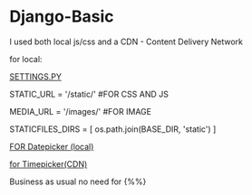# Django-Basic


I used both local js/css and a CDN - Content Delivery Network


for local:

<ins> SETTINGS.PY </ins>

STATIC_URL = '/static/' #FOR CSS AND JS

MEDIA_URL = '/images/' #FOR IMAGE

STATICFILES_DIRS = [
    os.path.join(BASE_DIR, 'static')
]



<ins> FOR Datepicker (local) </ins>

<link rel="stylesheet" type="text/css" href="{% static 'css/jquery-ui.min.css' %}">
		<!--JQuery-->
		<script src="{% static 'js/jQuery-3.5.0.min.js' %}"></script>
		<!--JQuery UI-->
		<script src="{% static 'js/jquery-ui.min.js' %}"></script>




<ins> for Timepicker(CDN) </ins>

Business as usual no need for {%%}


